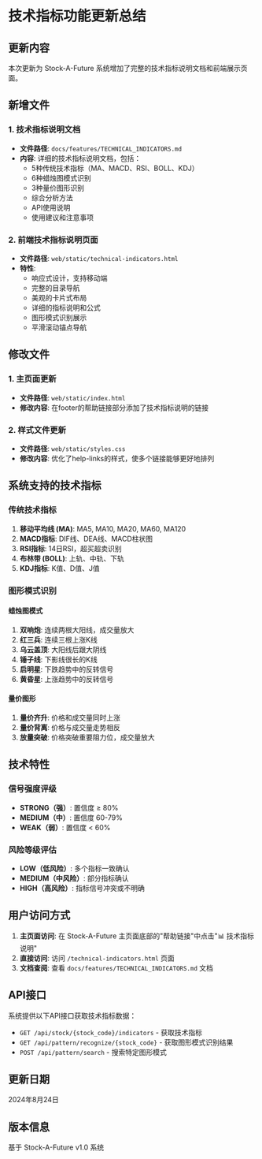 # 技术指标功能更新总结

## 更新内容

本次更新为 Stock-A-Future 系统增加了完整的技术指标说明文档和前端展示页面。

## 新增文件

### 1. 技术指标说明文档
- **文件路径**: `docs/features/TECHNICAL_INDICATORS.md`
- **内容**: 详细的技术指标说明文档，包括：
  - 5种传统技术指标（MA、MACD、RSI、BOLL、KDJ）
  - 6种蜡烛图模式识别
  - 3种量价图形识别
  - 综合分析方法
  - API使用说明
  - 使用建议和注意事项

### 2. 前端技术指标说明页面
- **文件路径**: `web/static/technical-indicators.html`
- **特性**:
  - 响应式设计，支持移动端
  - 完整的目录导航
  - 美观的卡片式布局
  - 详细的指标说明和公式
  - 图形模式识别展示
  - 平滑滚动锚点导航

## 修改文件

### 1. 主页面更新
- **文件路径**: `web/static/index.html`
- **修改内容**: 在footer的帮助链接部分添加了技术指标说明的链接

### 2. 样式文件更新
- **文件路径**: `web/static/styles.css`
- **修改内容**: 优化了help-links的样式，使多个链接能够更好地排列

## 系统支持的技术指标

### 传统技术指标
1. **移动平均线 (MA)**: MA5, MA10, MA20, MA60, MA120
2. **MACD指标**: DIF线、DEA线、MACD柱状图
3. **RSI指标**: 14日RSI，超买超卖识别
4. **布林带 (BOLL)**: 上轨、中轨、下轨
5. **KDJ指标**: K值、D值、J值

### 图形模式识别
#### 蜡烛图模式
1. **双响炮**: 连续两根大阳线，成交量放大
2. **红三兵**: 连续三根上涨K线
3. **乌云盖顶**: 大阳线后跟大阴线
4. **锤子线**: 下影线很长的K线
5. **启明星**: 下跌趋势中的反转信号
6. **黄昏星**: 上涨趋势中的反转信号

#### 量价图形
1. **量价齐升**: 价格和成交量同时上涨
2. **量价背离**: 价格与成交量走势相反
3. **放量突破**: 价格突破重要阻力位，成交量放大

## 技术特性

### 信号强度评级
- **STRONG（强）**: 置信度 ≥ 80%
- **MEDIUM（中）**: 置信度 60-79%
- **WEAK（弱）**: 置信度 < 60%

### 风险等级评估
- **LOW（低风险）**: 多个指标一致确认
- **MEDIUM（中风险）**: 部分指标确认
- **HIGH（高风险）**: 指标信号冲突或不明确

## 用户访问方式

1. **主页面访问**: 在 Stock-A-Future 主页面底部的"帮助链接"中点击"📊 技术指标说明"
2. **直接访问**: 访问 `/technical-indicators.html` 页面
3. **文档查阅**: 查看 `docs/features/TECHNICAL_INDICATORS.md` 文档

## API接口

系统提供以下API接口获取技术指标数据：

- `GET /api/stock/{stock_code}/indicators` - 获取技术指标
- `GET /api/pattern/recognize/{stock_code}` - 获取图形模式识别结果
- `POST /api/pattern/search` - 搜索特定图形模式

## 更新日期

2024年8月24日

## 版本信息

基于 Stock-A-Future v1.0 系统
